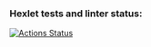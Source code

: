 ### Hexlet tests and linter status:
[![Actions Status](https://github.com/keyofevergreen/layout-designer-project-lvl2/workflows/hexlet-check/badge.svg)](https://github.com/keyofevergreen/layout-designer-project-lvl2/actions)